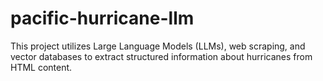 # pacific-hurricane-llm
This project utilizes Large Language Models (LLMs), web scraping, and vector databases to extract structured information about hurricanes from HTML content.
